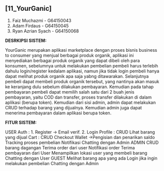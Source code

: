 ## [11_YourGanic]
1. Faiz Muchazmi - G64150043
2. Adam Firdaus - G64150045
3. Ryan Azrian Syach - G64150068

<b>DESRKIPSI SISTEM:</b>

YourGanic merupakan aplikasi marketplace dengan proses bisnis business to consumer  yang menjual berbagai produk organik, aplikasi ini menyediakan berbagai produk organik yang dapat dibeli oleh para konsumen, sebelumnya untuk melakukan pembelian pembeli harus terlebih dahulu login/register kedalam aplikasi, namun jika tidak login pembeli hanya dapat melihat produk organik apa saja yabng ditawarakan. Selanjutnya pembeli dapat membeli produk organik tersebut, yang nantinya akan masuk ke keranjang dulu sebelum dilakukan pembayaran. Kemudian pada tahap pembayaran pembeli dapat memilih salah satu dari 2 buah jenis pembayaran, yaitu COD dan transfer, proses transfer dilakukan di dalam aplikasi (berupa token). 
Kemudian dari sisi admin, admin dapat melakukan CRUD terhadap barang yang dijualnya. Kemudian admin juga dapat menerima pembayaran dalam aplikasi berupa token.

<b>FITUR SISTEM:</b>

USER
	Auth :
	   1. Register -> Email verif.
	   2. Login
	Profile : CRUD
        Lihat barang yang dijual
	Cart : CRUD
	Checkout
	Wallet ->Pengisian dan penarikan saldo
	Tracking proses pembelian
	Notifikasi
	Chatting dengan Admin
ADMIN
	CRUD barang dagangan
	Terima order dari user
	Notifikasi order
	Terima pembayaran dari User
	Menampilkan lokasi user yang membeli barang
	Chatting dengan User
GUEST
	Melihat barang apa yang ada
	Login jika ingin melakukan pembelian
	Chatting dengan Admin

